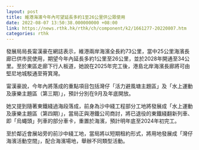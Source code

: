 ```yaml
---
layout: post
title: 維港海濱今年內可望延長多約1至26公里供公眾使用
date: 2022-08-07 13:50:38.000000000 +08:00
link: https://news.rthk.hk/rthk/ch/component/k2/1661277-20220807.htm
categories: rthk
---
```


發展局局長甯漢豪在網誌表示，維港兩岸海濱全長約73公里，當中25公里海濱長廊已供市民使用，期望今年內延長多約1公里至26公里，並於2028年開通至34公里。至於東區走廊下行人板道，她說在2025年完工後，港島北岸海濱長廊將可由堅尼地城駁通至筲箕灣。

甯漢豪說，今年內將落成的重點項目包括灣仔「活力避風塘主題區」及「水上運動及康樂主題區（第三期）」，預計分別在9月及年底開放。

她又提到隨著東鐵綫過海段落成，前身為沙中綫工程部分工地將發展成「水上運動及康樂主題區（第四期）」，當局正與港鐵公司商討，將已退役的東鐵綫翻新列車、即「烏蠅頭」列車的部分車卡，重置於海濱，預計明年底至2024年初完工。

至於鄰近會展站旁的前沙中綫工地，當局將以短期租約形式，將用地發展成「灣仔海濱活動空間」，配合海濱場地，舉辦不同類型活動。
